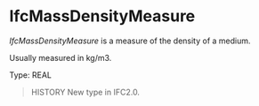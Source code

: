 # IfcMassDensityMeasure

_IfcMassDensityMeasure_ is a measure of the density of a medium.<!-- end of definition -->

Usually measured in kg/m3.

Type: REAL

> HISTORY  New type in IFC2.0.
